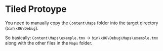 # Tiled Protoype

You need to manually copy the `Content\Maps` folder into the target directory
(`bin\x86\Debug`).

So basically: `Content\Maps\example.tmx` -> `bin\x86\Debug\Maps\example.tmx`
along with the other files in the `Maps` folder.
